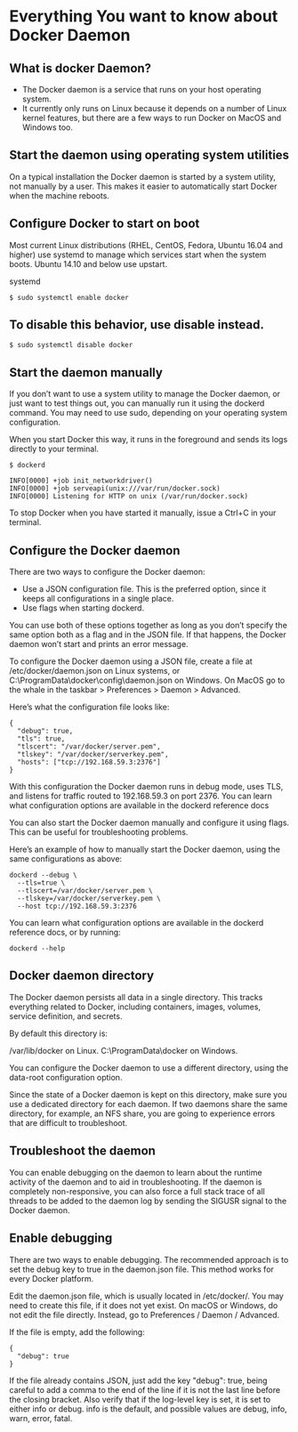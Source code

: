 # Everything You want to know about Docker Daemon

## What is docker Daemon?

- The Docker daemon is a service that runs on your host operating system. 
- It currently only runs on Linux because it depends on a number of Linux kernel features, but there are a few ways to run Docker on MacOS and Windows too.

## Start the daemon using operating system utilities

On a typical installation the Docker daemon is started by a system utility, not manually by a user. 
This makes it easier to automatically start Docker when the machine reboots.

## Configure Docker to start on boot

Most current Linux distributions (RHEL, CentOS, Fedora, Ubuntu 16.04 and higher) use systemd to manage which services start when the system boots. Ubuntu 14.10 and below use upstart.

systemd

```
$ sudo systemctl enable docker
```

## To disable this behavior, use disable instead.

```
$ sudo systemctl disable docker
```

## Start the daemon manually

If you don’t want to use a system utility to manage the Docker daemon, or just want to test things out, you can manually run it using the dockerd command. 
You may need to use sudo, depending on your operating system configuration.

When you start Docker this way, it runs in the foreground and sends its logs directly to your terminal.

```
$ dockerd

INFO[0000] +job init_networkdriver()
INFO[0000] +job serveapi(unix:///var/run/docker.sock)
INFO[0000] Listening for HTTP on unix (/var/run/docker.sock)
```

To stop Docker when you have started it manually, issue a Ctrl+C in your terminal.

## Configure the Docker daemon

There are two ways to configure the Docker daemon:

- Use a JSON configuration file. This is the preferred option, since it keeps all configurations in a single place.
- Use flags when starting dockerd.

You can use both of these options together as long as you don’t specify the same option both as a flag and in the JSON file. If that happens, the Docker daemon won’t start and prints an error message.

To configure the Docker daemon using a JSON file, create a file at /etc/docker/daemon.json on Linux systems, or C:\ProgramData\docker\config\daemon.json on Windows. On MacOS go to the whale in the taskbar > Preferences > Daemon > Advanced.

Here’s what the configuration file looks like:

```
{
  "debug": true,
  "tls": true,
  "tlscert": "/var/docker/server.pem",
  "tlskey": "/var/docker/serverkey.pem",
  "hosts": ["tcp://192.168.59.3:2376"]
}
```

With this configuration the Docker daemon runs in debug mode, uses TLS, and listens for traffic routed to 192.168.59.3 on port 2376. You can learn what configuration options are available in the dockerd reference docs

You can also start the Docker daemon manually and configure it using flags. This can be useful for troubleshooting problems.

Here’s an example of how to manually start the Docker daemon, using the same configurations as above:

```
dockerd --debug \
  --tls=true \
  --tlscert=/var/docker/server.pem \
  --tlskey=/var/docker/serverkey.pem \
  --host tcp://192.168.59.3:2376
```

You can learn what configuration options are available in the dockerd reference docs, or by running:

```
dockerd --help
```

## Docker daemon directory

The Docker daemon persists all data in a single directory. This tracks everything related to Docker, including containers, images, volumes, service definition, and secrets.

By default this directory is:

/var/lib/docker on Linux.
C:\ProgramData\docker on Windows.

You can configure the Docker daemon to use a different directory, using the data-root configuration option.

Since the state of a Docker daemon is kept on this directory, make sure you use a dedicated directory for each daemon. If two daemons share the same directory, for example, an NFS share, you are going to experience errors that are difficult to troubleshoot.

## Troubleshoot the daemon

You can enable debugging on the daemon to learn about the runtime activity of the daemon and to aid in troubleshooting. If the daemon is completely non-responsive, you can also force a full stack trace of all threads to be added to the daemon log by sending the SIGUSR signal to the Docker daemon.

## Enable debugging

There are two ways to enable debugging. The recommended approach is to set the debug key to true in the daemon.json file. This method works for every Docker platform.

Edit the daemon.json file, which is usually located in /etc/docker/. You may need to create this file, if it does not yet exist. On macOS or Windows, do not edit the file directly. Instead, go to Preferences / Daemon / Advanced.

If the file is empty, add the following:

```
{
  "debug": true
}
```

If the file already contains JSON, just add the key "debug": true, being careful to add a comma to the end of the line if it is not the last line before the closing bracket. Also verify that if the log-level key is set, it is set to either info or debug. info is the default, and possible values are debug, info, warn, error, fatal.
